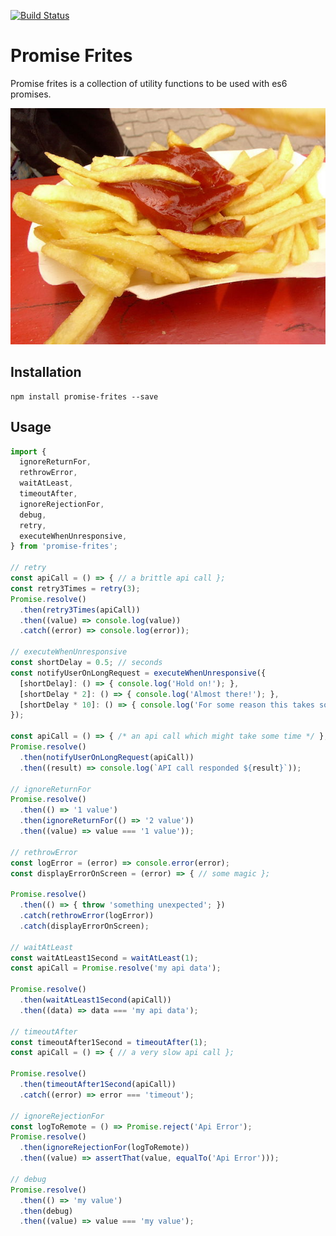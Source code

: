 [![Build Status](https://travis-ci.org/webpapaya/promise-frites.svg?branch=master)](https://travis-ci.org/webpapaya/promise-frites)

# Promise Frites

Promise frites is a collection of utility functions to be used with es6 promises.

![Image from Wikipedia](https://raw.githubusercontent.com/webpapaya/promise-frites/master/assets/promise-frites.jpg)

## Installation
```
npm install promise-frites --save
```

## Usage
```js
import {
  ignoreReturnFor,
  rethrowError,  
  waitAtLeast,
  timeoutAfter,
  ignoreRejectionFor,
  debug,
  retry,
  executeWhenUnresponsive,
} from 'promise-frites';

// retry
const apiCall = () => { // a brittle api call };
const retry3Times = retry(3);
Promise.resolve()
  .then(retry3Times(apiCall))
  .then((value) => console.log(value))
  .catch((error) => console.log(error));
  
// executeWhenUnresponsive
const shortDelay = 0.5; // seconds
const notifyUserOnLongRequest = executeWhenUnresponsive({
  [shortDelay]: () => { console.log('Hold on!'); },
  [shortDelay * 2]: () => { console.log('Almost there!'); },
  [shortDelay * 10]: () => { console.log('For some reason this takes some time!'); },
});

const apiCall = () => { /* an api call which might take some time */ };
Promise.resolve()
  .then(notifyUserOnLongRequest(apiCall))
  .then((result) => console.log(`API call responded ${result}`));

// ignoreReturnFor
Promise.resolve()
  .then(() => '1 value')
  .then(ignoreReturnFor(() => '2 value'))
  .then((value) => value === '1 value'));
  
// rethrowError
const logError = (error) => console.error(error);
const displayErrorOnScreen = (error) => { // some magic };

Promise.resolve()
  .then(() => { throw 'something unexpected'; })
  .catch(rethrowError(logError))
  .catch(displayErrorOnScreen);
  
// waitAtLeast
const waitAtLeast1Second = waitAtLeast(1);
const apiCall = Promise.resolve('my api data');

Promise.resolve()
  .then(waitAtLeast1Second(apiCall))
  .then((data) => data === 'my api data');
  
// timeoutAfter
const timeoutAfter1Second = timeoutAfter(1);
const apiCall = () => { // a very slow api call };

Promise.resolve()
  .then(timeoutAfter1Second(apiCall))
  .catch((error) => error === 'timeout');
  
// ignoreRejectionFor
const logToRemote = () => Promise.reject('Api Error');
Promise.resolve()
  .then(ignoreRejectionFor(logToRemote))
  .then((value) => assertThat(value, equalTo('Api Error')));

// debug
Promise.resolve()
  .then(() => 'my value')
  .then(debug)
  .then((value) => value === 'my value');
```
